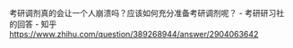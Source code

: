 考研调剂真的会让一个人崩溃吗？应该如何充分准备考研调剂呢？ - 考研研习社的回答 - 知乎 https://www.zhihu.com/question/389268944/answer/2904063642


